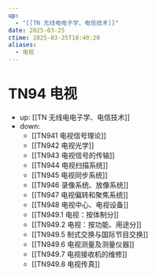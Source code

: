 ```yaml
---
up:
  - "[[TN 无线电电子学、电信技术]]"
date: 2025-03-25
ctime: 2025-03-25T10:40:20
aliases:
  - 电视
---
```


# TN94 电视

- up: [[TN 无线电电子学、电信技术]]
- down:	
	- [[TN941 电视信号理论]]
	- [[TN942 电视光学]]
	- [[TN943 电视信号的传输]]
	- [[TN944 电视扫描系统]]
	- [[TN945 电视同步系统]]
	- [[TN946 录像系统、放像系统]]
	- [[TN947 电视偏转和聚焦系统]]
	- [[TN948 电视中心、电视设备]]
	- [[TN949.1 电视：按体制分]]
	- [[TN949.2 电视：按功能、用途分]]
	- [[TN949.5 制式交换与国际节目交换]]
	- [[TN949.6 电视测量及测量仪器]]
	- [[TN949.7 电视接收机的维修]]
	- [[TN949.8 电视传真]]
	
